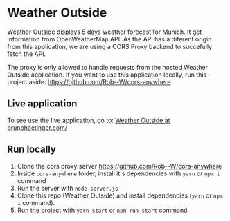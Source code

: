 # Weather Outside

Weather Outside displays 5 days weather forecast for Munich. It get information from OpenWeatherMap API.
As the API has a diferent origin from this application, we are using a CORS Proxy backend to succefully fetch the API.

The proxy is only allowed to handle requests from the hosted Weather Outside application. If you want to use this application locally, run this project aside: https://github.com/Rob--W/cors-anywhere

## Live application

To see use the live application, go to: [Weather Outside at brunohaetinger.com/](https://weather-outside.brunohaetinger.com/)

## Run locally

1. Clone the cors proxy server https://github.com/Rob--W/cors-anywhere
2. Inside `cors-anywhere` folder, install it's dependencies with `yarn` or `npm i` command
3. Run the server with `node server.js`
4. Clone this repo (Weather Outside) and install dependencies (`yarn` or `npm i` command).
5. Run the project with `yarn start` or `npm run start` command.
